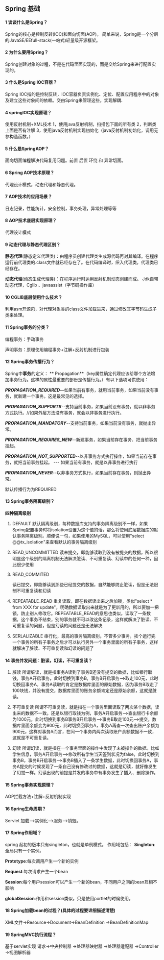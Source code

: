 ## Spring 基础

#### 1	谈谈什么是Spring？

Spring的核心是控制反转(IOC)和面向切面(AOP)。
简单来说，Spring是一个分层的JavaSE/EEfull-stack(一站式)轻量级开源框架。

#### 2	为什么要用Spring？

Spring创建对象的过程，不是在代码里面实现的，而是交给Spring来进行配置实现的。

#### 3	什么是Spring IOC容器？

Spring IOC指的是控制反转，IOC容器负责实例化、定位、配置应用程序中的对象及建立这些对象间的依赖。交由Spring来管理这些，实现解耦.

#### 4	springIOC实现原理？

使用反射机制+XML技术
1，使用java反射机制，扫描包下面的所有类
2，判断类上面是否有注解
3，使用java反射机制实现初始化（java反射机制初始化，调用无参构造函数。）

#### 5	什么是SpringAOP？

面向切面编程解决代码复用问题。前置 后置 环绕 和 异常切面。

#### 6	Spring AOP技术原理？

代理设计模式，动态代理和静态代理。

#### 7	AOP技术的应用场景？

日志记录，性能统计，安全控制，事务处理，异常处理等等

#### 8	AOP技术底层实现原理？

代理设计模式

#### 9	动态代理与静态代理区别？

**静态代理**(静态定义代理类)：由程序员创建代理类生成源代码再对其编译。在程序运行前代理类的.class文件就已经存在了。在代码编译时，织入代理类，代理类已经存在。

**动态代理**(动态生成代理类)：在程序运行时运用反射机制动态创建而成。
Jdk自带动态代理，Cglib 、javaassist（字节码操作库）

#### 10	CGLIB底层使用什么技术？

利用asm开源包，对代理对象类的class文件加载进来，通过修改其字节码生成子类来处理。 

#### 11	Spring事务的分类？

编程事务：手动事务

声明事务：原理使用编程事务+注解+反射机制进行包装

#### 12	Spring事务传播行为？

Spring中**事务**的定义：
** Propagation**（key属性确定代理应该给哪个方法增加事务行为。这样的属性最重要的部份是传播行为。）有以下选项可供使用：

***PROPAGATION_REQUIRED***—如果当前有事务，就用当前事务，如果当前没有事务，就新建一个事务。这是最常见的选择。

***PROPAGATION_SUPPORTS***--支持当前事务，如果当前没有事务，就以非事务方式执行。//如果外层方法没有事务，就会以非事务进行执行。

***PROPAGATION_MANDATORY***--支持当前事务，如果当前没有事务，就抛出异常。 

***PROPAGATION_REQUIRES_NEW***--新建事务，如果当前存在事务，把当前事务挂起。

***PROPAGATION_NOT_SUPPORTED***--以非事务方式执行操作，如果当前存在事务，就把当前事务挂起。
--- 如果当前有事务，就是以非事务进行执行

***PROPAGATION_NEVER***--以非事务方式执行，如果当前存在事务，则抛出异常。

默认传播行为为REQUIRED

#### 13	Spring事务隔离级别？

**四种隔离级别**

1. DEFAULT
   默认隔离级别，每种数据库支持的事务隔离级别不一样，如果Spring配置事务时将isolation设置为这个值的话，那么将使用底层数据库的默认事务隔离级别。顺便说一句，如果使用的MySQL，可以使用"select @@tx_isolation"来查看默认的事务隔离级别

2. READ_UNCOMMITTED
   读未提交，即能够读取到没有被提交的数据，所以很明显这个级别的隔离机制无法解决脏读、不可重复读、幻读中的任何一种，因此很少使用

3. READ_COMMITED

   读已提交，即能够读到那些已经提交的数据，自然能够防止脏读，但是无法限制不可重复读和幻读

4. REPEATABLE_READ
   重复读取，即在数据读出来之后加锁，类似"select * from XXX for update"，明确数据读取出来就是为了更新用的，所以要加一把锁，防止别人修改它。REPEATABLE_READ的意思也类似，读取了一条数据，这个事务不结束，别的事务就不可以改这条记录，这样就解决了脏读、不可重复读的问题，但是幻读的问题还是无法解决

5. SERLALIZABLE
   串行化，最高的事务隔离级别，不管多少事务，挨个运行完一个事务的所有子事务之后才可以执行另外一个事务里面的所有子事务，这样就解决了脏读、不可重复读和幻读的问题了

#### 14	事务并发问题：脏读，幻读，不可重复读？

1. 脏读
   所谓脏读，就是指事务A读到了事务B还没有提交的数据，比如银行取钱，事务A开启事务，此时切换到事务B，事务B开启事务-->取走100元，此时切换回事务A，事务A读取的肯定是数据库里面的原始数据，因为事务B取走了100块钱，并没有提交，数据库里面的账务余额肯定还是原始余额，这就是脏读。

2. 不可重复读
   所谓不可重复读，就是指在一个事务里面读取了两次某个数据，读出来的数据不一致。还是以银行取钱为例，事务A开启事务-->查出银行卡余额为1000元，此时切换到事务B事务B开启事务-->事务B取走100元-->提交，数据库里面余额变为900元，此时切换回事务A，事务A再查一次查出账户余额为900元，这样对事务A而言，在同一个事务内两次读取账户余额数据不一致，这就是不可重复读。

3. 幻读
   所谓幻读，就是指在一个事务里面的操作中发现了未被操作的数据。比如学生信息，事务A开启事务-->修改所有学生当天签到状况为false，此时切换到事务B，事务B开启事务-->事务B插入了一条学生数据，此时切换回事务A，事务A提交的时候发现了一条自己没有修改过的数据，这就是幻读，就好像发生了幻觉一样。幻读出现的前提是并发的事务中有事务发生了插入、删除操作。

#### 15	Spring事务实现原理？

AOP拦截方法+注解+反射机制实现

#### 16	Spring生命周期？

Servlet 加载—>实例化—>服务—>销毁。

#### 17	Spring作用域？

spring 起初的版本只有singleton，也就是单例模式。
作用域包括：
**Singleton**:全局只有一个实例。 

**Prototype**:每次调用产生一个新的实例

**Request**:每次请求产生一个bean

**Session**:每个用户session可以产生一个新的bean，不同用户之间的bean互相不影响

**globalSession**:作用和session类似，只是使用portlet的时候使用。

#### 18	Spring加载bean的过程？(具体的过程要详细描述清楚)

XML文件->Resource->Document->BeanDefinition ->BeanDefinitionMap

#### 19	SpringMVC执行流程？

基于servlet实现
请求->中央控制器 ->处理器映射器 ->处理器适配器 ->Controller 
                               ->视图解析器